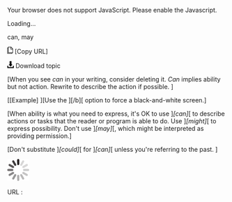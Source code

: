 Your browser does not support JavaScript. Please enable the Javascript.

Loading...

can, may

![Copy URL](can-may_files/Copy.png) [Copy URL]

![Download](can-may_files/Download.png)
Download topic

[When you see *can* in your writing, consider deleting it. *Can* implies ability but not action. Rewrite to describe the action if possible. ]

[[Example] ][Use the ][/b][ option to force a black-and-white screen.]

[When ability is what you need to express, it's OK to use ]*[can]*[ to describe actions or tasks that the reader or program is able to do. Use ]*[might]*[ to express possibility. Don't use ]*[may]*[, which might be interpreted as providing permission.]

[Don't substitute ]*[could]*[ for ]*[can]*[ unless you're referring to the past. ]

![In progress](can-may_files/activity-large.gif)

URL :


